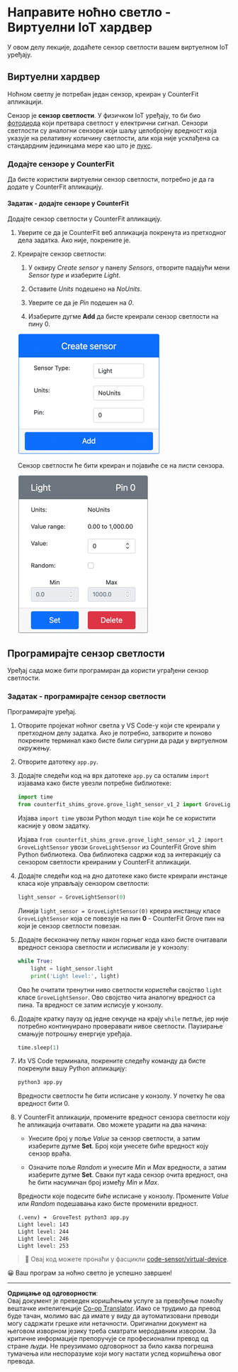 <!--
CO_OP_TRANSLATOR_METADATA:
{
  "original_hash": "11f10c6760fb8202cf368422702fdf70",
  "translation_date": "2025-08-28T14:16:15+00:00",
  "source_file": "1-getting-started/lessons/3-sensors-and-actuators/virtual-device-sensor.md",
  "language_code": "sr"
}
-->
# Направите ноћно светло - Виртуелни IoT хардвер

У овом делу лекције, додаћете сензор светлости вашем виртуелном IoT уређају.

## Виртуелни хардвер

Ноћном светлу је потребан један сензор, креиран у CounterFit апликацији.

Сензор је **сензор светлости**. У физичком IoT уређају, то би био [фотодиода](https://wikipedia.org/wiki/Photodiode) који претвара светлост у електрични сигнал. Сензори светлости су аналогни сензори који шаљу целобројну вредност која указује на релативну количину светлости, али која није усклађена са стандардним јединицама мере као што је [лукс](https://wikipedia.org/wiki/Lux).

### Додајте сензоре у CounterFit

Да бисте користили виртуелни сензор светлости, потребно је да га додате у CounterFit апликацију.

#### Задатак - додајте сензоре у CounterFit

Додајте сензор светлости у CounterFit апликацију.

1. Уверите се да је CounterFit веб апликација покренута из претходног дела задатка. Ако није, покрените је.

1. Креирајте сензор светлости:

    1. У оквиру *Create sensor* у панелу *Sensors*, отворите падајући мени *Sensor type* и изаберите *Light*.

    1. Оставите *Units* подешено на *NoUnits*.

    1. Уверите се да је *Pin* подешен на *0*.

    1. Изаберите дугме **Add** да бисте креирали сензор светлости на пину 0.

    ![Подешавања сензора светлости](../../../../../translated_images/counterfit-create-light-sensor.9f36a5e0d4458d8d554d54b34d2c806d56093d6e49fddcda2d20f6fef7f5cce1.sr.png)

    Сензор светлости ће бити креиран и појавиће се на листи сензора.

    ![Креирани сензор светлости](../../../../../translated_images/counterfit-light-sensor.5d0f5584df56b90f6b2561910d9cb20dfbd73eeff2177c238d38f4de54aefae1.sr.png)

## Програмирајте сензор светлости

Уређај сада може бити програмиран да користи уграђени сензор светлости.

### Задатак - програмирајте сензор светлости

Програмирајте уређај.

1. Отворите пројекат ноћног светла у VS Code-у који сте креирали у претходном делу задатка. Ако је потребно, затворите и поново покрените терминал како бисте били сигурни да ради у виртуелном окружењу.

1. Отворите датотеку `app.py`.

1. Додајте следећи код на врх датотеке `app.py` са осталим `import` изјавама како бисте увезли потребне библиотеке:

    ```python
    import time
    from counterfit_shims_grove.grove_light_sensor_v1_2 import GroveLightSensor
    ```

    Изјава `import time` увози Python модул `time` који ће се користити касније у овом задатку.

    Изјава `from counterfit_shims_grove.grove_light_sensor_v1_2 import GroveLightSensor` увози `GroveLightSensor` из CounterFit Grove shim Python библиотека. Ова библиотека садржи код за интеракцију са сензором светлости креираним у CounterFit апликацији.

1. Додајте следећи код на дно датотеке како бисте креирали инстанце класа које управљају сензором светлости:

    ```python
    light_sensor = GroveLightSensor(0)
    ```

    Линија `light_sensor = GroveLightSensor(0)` креира инстанцу класе `GroveLightSensor` која се повезује на пин **0** - CounterFit Grove пин на који је сензор светлости повезан.

1. Додајте бесконачну петљу након горњег кода како бисте очитавали вредност сензора светлости и исписивали је у конзолу:

    ```python
    while True:
        light = light_sensor.light
        print('Light level:', light)
    ```

    Ово ће очитати тренутни ниво светлости користећи својство `light` класе `GroveLightSensor`. Ово својство чита аналогну вредност са пина. Та вредност се затим исписује у конзолу.

1. Додајте кратку паузу од једне секунде на крају `while` петље, јер није потребно континуирано проверавати нивое светлости. Паузирање смањује потрошњу енергије уређаја.

    ```python
    time.sleep(1)
    ```

1. Из VS Code терминала, покрените следећу команду да бисте покренули вашу Python апликацију:

    ```sh
    python3 app.py
    ```

    Вредности светлости ће бити исписане у конзолу. У почетку ће ова вредност бити 0.

1. У CounterFit апликацији, промените вредност сензора светлости коју ће апликација очитавати. Ово можете урадити на два начина:

    * Унесите број у поље *Value* за сензор светлости, а затим изаберите дугме **Set**. Број који унесете биће вредност коју сензор враћа.

    * Означите поље *Random* и унесите *Min* и *Max* вредности, а затим изаберите дугме **Set**. Сваки пут када сензор очита вредност, она ће бити насумичан број између *Min* и *Max*.

    Вредности које подесите биће исписане у конзолу. Промените *Value* или *Random* подешавања како бисте променили вредност.

    ```output
    (.venv) ➜  GroveTest python3 app.py 
    Light level: 143
    Light level: 244
    Light level: 246
    Light level: 253
    ```

> 💁 Овај код можете пронаћи у фасцикли [code-sensor/virtual-device](../../../../../1-getting-started/lessons/3-sensors-and-actuators/code-sensor/virtual-device).

😀 Ваш програм за ноћно светло је успешно завршен!

---

**Одрицање од одговорности**:  
Овај документ је преведен коришћењем услуге за превођење помоћу вештачке интелигенције [Co-op Translator](https://github.com/Azure/co-op-translator). Иако се трудимо да превод буде тачан, молимо вас да имате у виду да аутоматизовани преводи могу садржати грешке или нетачности. Оригинални документ на његовом изворном језику треба сматрати меродавним извором. За критичне информације препоручује се професионални превод од стране људи. Не преузимамо одговорност за било каква погрешна тумачења или неспоразуме који могу настати услед коришћења овог превода.